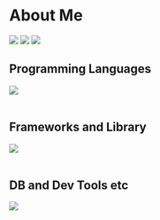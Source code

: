 # About Me

![](http://github-profile-summary-cards.vercel.app/api/cards/profile-details?username=Hinata0607&theme=default)
![](http://github-profile-summary-cards.vercel.app/api/cards/most-commit-language?username=Hinata0607&theme=default)
![](https://github-readme-stats.vercel.app/api?username=Hinata0607&show_icons=true&theme=tokyonight&show=reviews,discussions_started,discussions_answered,prs_merged,prs_merged_percentage)

## Programming Languages

<img src="https://skillicons.dev/icons?i=html,css,js,typescript,python,c,cpp" /> <br /><br />

## Frameworks and Library

<img src="https://skillicons.dev/icons?i=react,next,nodejs,express,flask,materialui,tailwind" /> <br /><br />

## DB and Dev Tools etc

<img src="https://skillicons.dev/icons?i=git,github,mysql,sqlite,mongodb,npm,postman,figma,stackoverflow" /> <br /><br />

<!--
**Hinata0607/Hinata0607** is a ✨ _special_ ✨ repository because its `README.md` (this file) appears on your GitHub profile.

Here are some ideas to get you started:

- 🔭 I’m currently working on ...
- 🌱 I’m currently learning ...
- 👯 I’m looking to collaborate on ...
- 🤔 I’m looking for help with ...
- 💬 Ask me about ...
- 📫 How to reach me: ...
- 😄 Pronouns: ...
- ⚡ Fun fact: ...
-->
